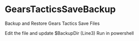# GearsTacticsSaveBackup
Backup and Restore Gears Tactics Save Files

Edit the file and update $BackupDir (Line3)
Run in powershell

